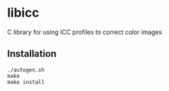 # libicc
C library for using ICC profiles to correct color images

## Installation

```none
./autogen.sh
make
make install
```
